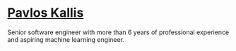 
# [Pavlos Kallis](/)

Senior software engineer with more than 6 years of professional experience and aspiring machine learning engineer.